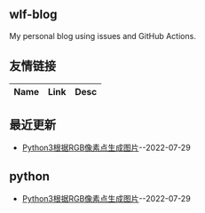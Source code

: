 ## wlf-blog
My personal blog using issues and GitHub Actions.
## 友情链接
| Name | Link | Desc | 
 | ---- | ---- | ---- |
## 最近更新
- [Python3根据RGB像素点生成图片](https://github.com/waisaa/wlf-blog/issues/1)--2022-07-29
## python
- [Python3根据RGB像素点生成图片](https://github.com/waisaa/wlf-blog/issues/1)--2022-07-29
